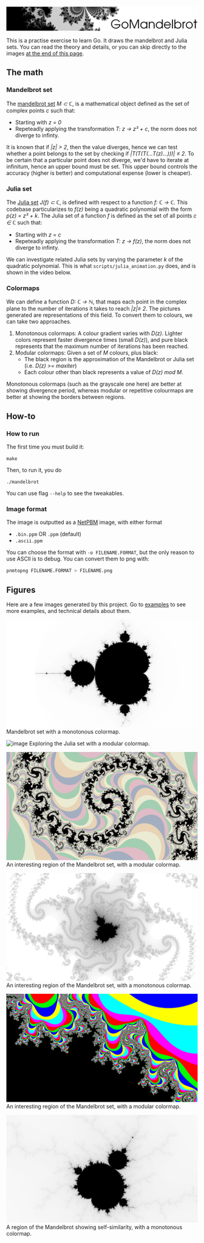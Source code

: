 ![image](examples/banner.png)

This is a practise exercise to learn Go. It draws the mandelbrot and Julia sets. You can read the theory and details, or you can skip directly to the images [at the end of this page](#figures).

## The math
### Mandelbrot set
The [mandelbrot set](https://en.wikipedia.org/wiki/Mandelbrot_set) *M ⊂ ℂ*, is a mathematical object defined as the set of complex points *c* such that:
- Starting with *z = 0*
- Repeteadly applying the transformation *T: z → z² + c*, the norm does not diverge to infinty.

It is known that if *|z| > 2*, then the value diverges, hence we can test whether a point belongs to the set by checking if *|T(T(T(...T(z)...)))| ≤ 2*. To be certain that a particular point does not diverge, we'd have to iterate at infinitum, hence an upper bound must be set. This upper bound controls the accuracy (higher is better) and computational expense (lower is cheaper).

### Julia set
The [Julia set](https://en.wikipedia.org/wiki/Julia_set#Quadratic_polynomials) *J(f) ⊂ ℂ*, is defined with respect to a function *f: ℂ → ℂ*. This codebase particularizes to *f(z)* being a quadratic polynomial with the form *p(z) = z² + k*. The Julia set of a function *f* is defined as the set of all points *c ∈ ℂ* such that:
- Starting with *z = c*
- Repeteadly applying the transformation *T: z → f(z)*, the norm does not diverge to infinty.

We can investigate related Julia sets by varying the parameter *k* of the quadratic polynomial. This is what `scripts/julia_animation.py` does, and is shown in the video below.

### Colormaps
We can define a function *D: ℂ → ℕ*, that maps each point in the complex plane to the number of iterations it takes to reach *|z|≥ 2*. The pictures generated are representations of this field. To convert them to colours, we can take two approaches.
1. Monotonous colormaps: A colour gradient varies with *D(z)*. Lighter colors represent faster divergence times (small *D(z)*), and pure black represents that the maximum number of iterations has been reached.
2. Modular colormaps: Given a set of *M* colours, plus black:
    - The black region is the approximation of the Mandelbrot or Julia set (i.e. *D(z) >= maxiter*)
    - Each colour other than black represents a value of *D(z) mod M*.

Monotonous colormaps (such as the grayscale one here) are better at showing divergence period, whereas modular or repetitive colourmaps are better at showing the borders between regions.

## How-to

### How to run
The first time you must build it:
```
make
```
Then, to run it, you do
```
./mandelbrot
```
You can use flag `--help` to see the tweakables.


### Image format
The image is outputted as a [NetPBM](https://en.wikipedia.org/wiki/Netpbm) image, with either format
- `.bin.ppm` OR `.ppm` (default)
- `.ascii.ppm`

You can choose the format with `-o FILENAME.FORMAT`, but the only reason to use ASCII is to debug.
You can convert them to png with:
```bash
pnmtopng FILENAME.FORMAT > FILENAME.png
```

## Figures
Here are a few images generated by this project. Go to [examples](examples/README.md) to see more examples, and technical details about them.

![image](examples/full.png)
Mandelbrot set with a monotonous colormap.

![image](examples/julia.gif)
Exploring the Julia set with a modular colormap.

![image](examples/spirals_pastel.png)
An interesting region of the Mandelbrot set, with a modular colormap.

![image](examples/octopus.png)
An interesting region of the Mandelbrot set, with a monotonous colormap.

![image](examples/copies_multicolor.png)
An interesting region of the Mandelbrot set, with a modular colormap.

![image](examples/mini.png)
A region of the Mandelbrot showing self-similarity, with a monotonous colormap.
